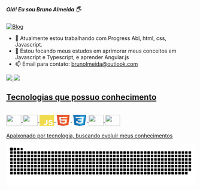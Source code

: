 
##### Olá! Eu sou Bruno Almeida 🖐️

[![Blog](https://img.shields.io/badge/LinkedIn-0077B5?style=for-the-badge&logo=linkedin&logoColor=white)](https://www.linkedin.com/in/bruno-h/)  

- 🔭 Atualmente estou trabalhando com Progress Abl, html, css, Javascript.
- 🌱 Estou focando meus estudos em aprimorar meus conceitos em Javascript e Typescript, e aprender Angular.js
- 📫 Email para contato: brunolmeida@outlook.com

<div> 
  <a href="https://github.com/bruunooAlmeida">
    <img height="180em" src="https://github-readme-stats.vercel.app/api?username=bruunooAlmeida&show_icons=true&theme=gotham&count_private=true"/>
    <img height="180em" src="https://github-readme-stats.vercel.app/api/top-langs/?username=bruunooAlmeida&layout=compact&langs_count=7&theme=gotham"/>
</div>

## Tecnologias que possuo conhecimento
<div style="display: inline_block"><br>
  <img align="center" height="30" width="40" src='https://img.shields.io/badge/.NET-5C2D91?style=for-the-badge&logo=.net&logoColor=white'>
  <img align="center" height="30" width="40" src='https://cdn.jsdelivr.net/gh/devicons/devicon/icons/nodejs/nodejs-original.svg](https://img.shields.io/badge/C%23-239120?style=for-the-badge&logo=c-sharp&logoColor=white'>
  <img align="center" height="30" width="40" src="https://raw.githubusercontent.com/devicons/devicon/master/icons/javascript/javascript-plain.svg">
  
  <img align="center" height="30" width="40" src="https://raw.githubusercontent.com/devicons/devicon/master/icons/html5/html5-original.svg">
  <img align="center" height="30" width="40" src="https://raw.githubusercontent.com/devicons/devicon/master/icons/css3/css3-original.svg">
  <img align="center" height="30" width="40" src='https://cdn.jsdelivr.net/gh/devicons/devicon/icons/mysql/mysql-original.svg'>
  <img align="center" height="30" width="40" src='https://cdn.jsdelivr.net/gh/devicons/devicon/icons/git/git-original.svg'>  
</div>

<div style="display: inline_block"><br>
   Apaixonado por tecnologia, buscando evoluir meus conhecimentos
</div>

![Snake animation](https://github.com/ThiagoBussola/ThiagoBussola/blob/output/github-contribution-grid-snake.svg)
